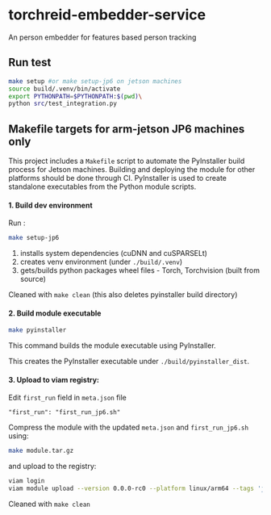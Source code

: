 # torchreid-embedder-service
An person embedder for features based person tracking


## Run test

```bash
make setup #or make setup-jp6 on jetson machines
source build/.venv/bin/activate
export PYTHONPATH=$PYTHONPATH:$(pwd)\
python src/test_integration.py
```





## Makefile targets for arm-jetson JP6 machines only

This project includes a `Makefile` script to automate the PyInstaller build process for Jetson machines. Building and deploying the module for other platforms should be done through CI.
PyInstaller is used to create standalone executables from the Python module scripts.

####  1. Build dev environment
Run :
```bash
make setup-jp6
```

1. installs system dependencies (cuDNN and cuSPARSELt)
2. creates venv environment (under `./build/.venv`)
3. gets/builds python packages wheel files - Torch, Torchvision (built from source)

Cleaned with `make clean` (this also deletes pyinstaller build directory)

#### 2. Build module executable

```bash
make pyinstaller
```
This command builds the module executable using PyInstaller.

This creates the PyInstaller executable under `./build/pyinstaller_dist`.

#### 3. Upload to viam registry:

Edit  `first_run` field in `meta.json` file
```
"first_run": "first_run_jp6.sh"
```


Compress the module with the updated `meta.json` and `first_run_jp6.sh` using:
```bash
make module.tar.gz
```

and upload to the registry:

```bash
viam login
viam module upload --version 0.0.0-rc0 --platform linux/arm64 --tags 'jetpack:6' module.tar.gz
```

Cleaned with `make clean`
